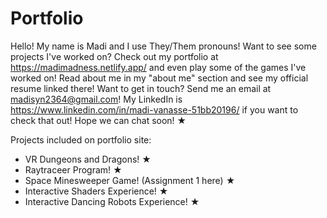 # Portfolio
Hello! My name is Madi and I use They/Them pronouns! Want to see some projects I've worked on? Check out my portfolio at https://madimadness.netlify.app/ and even play some of the games I've worked on! Read about me in my "about me" section and see my official resume linked there! Want to get in touch? Send me an email at madisyn2364@gmail.com! My LinkedIn is https://www.linkedin.com/in/madi-vanasse-51bb20196/ if you want to check that out! Hope we can chat soon! ★

Projects included on portfolio site:
- VR Dungeons and Dragons! ★
- Raytraceer Program! ★
- Space Minesweeper Game! (Assignment 1 here) ★
- Interactive Shaders Experience! ★
- Interactive Dancing Robots Experience! ★
